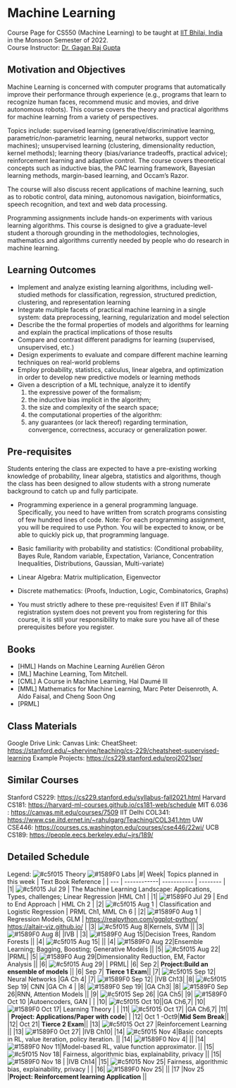 # Machine Learning
Course Page for CS550 (Machine Learning) to be taught at [IIT Bhilai, India](https://www.iitbhilai.ac.in/index.php) in the Monsoon Semester of 2022.
<br> Course Instructor: [Dr. Gagan Raj Gupta ](https://www.iitbhilai.ac.in/index.php?pid=gagan)

Motivation and Objectives
-------------------------
Machine Learning is concerned with computer programs that automatically improve their performance through experience (e.g., programs that learn to recognize human faces, recommend music and movies, and drive autonomous robots). This course covers the theory and practical algorithms for machine learning from a variety of perspectives. 

Topics include: supervised learning (generative/discriminative learning, parametric/non-parametric learning, neural networks, support vector machines); unsupervised learning (clustering, dimensionality reduction, kernel methods); learning theory (bias/variance tradeoffs, practical advice); reinforcement learning and adaptive control. The course covers theoretical concepts such as inductive bias, the PAC learning framework, Bayesian learning methods, margin-based learning, and Occam’s Razor. 

The course will also discuss recent applications of machine learning, such as to robotic control, data mining, autonomous navigation, bioinformatics, speech recognition, and text and web data processing.

Programming assignments include hands-on experiments with various learning algorithms. This course is designed to give a graduate-level student a thorough grounding in the methodologies, technologies, mathematics and algorithms currently needed by people who do research in machine learning.

**Learning Outcomes**
---------------------
* Implement and analyze existing learning algorithms, including well-studied methods for classification, regression, structured prediction, clustering, and representation learning
* Integrate multiple facets of practical machine learning in a single system: data preprocessing, learning, regularization and model selection
* Describe the the formal properties of models and algorithms for learning and explain the practical implications of those results
* Compare and contrast different paradigms for learning (supervised, unsupervised, etc.)
* Design experiments to evaluate and compare different machine learning techniques on real-world problems
* Employ probability, statistics, calculus, linear algebra, and optimization in order to develop new predictive models or learning methods
* Given a description of a ML technique, analyze it to identify 
     1. the expressive power of the formalism; 
     2. the inductive bias implicit in the algorithm; 
     3. the size and complexity of the search space; 
     4. the computational properties of the algorithm: 
     5. any guarantees (or lack thereof) regarding termination, convergence, correctness, accuracy or generalization power.

Pre-requisites
--------------
Students entering the class are expected to have a pre-existing working knowledge of probability, linear algebra, statistics and algorithms, though the class has been designed to allow students with a strong numerate background to catch up and fully participate. 

* Programming experience in a general programming language. Specifically, you need to have written from scratch programs consisting of few hundred lines of code. 
Note: For each programming assignment, you will be required to use Python. You will be expected to know, or be able to quickly pick up, that programming language.

* Basic familiarity with probability and statistics: (Conditional probability, Bayes Rule, Random variable, Expectation, Variance, Concentration Inequalities, Distributions, Gaussian, Multi-variate)
* Linear Algebra: Matrix multiplication, Eigenvector

* Discrete mathematics: (Proofs, Induction, Logic, Combinatorics, Graphs)

* You must strictly adhere to these pre-requisites! Even if IIT Bhilai's registration system does not prevent you from registering for this course, it is still your responsibility to make sure you have all of these prerequisites before you register.

Books
------
* [HML] Hands on Machine Learning Aurélien Géron
* [ML] Machine Learning, Tom Mitchell.
* [CML] A Course in Machine Learning, Hal Daumé III
* [MML] Mathematics for Machine Learning, Marc Peter Deisenroth, A. Aldo Faisal, and Cheng Soon Ong
* [PRML] 

Class Materials
----------------
Google Drive Link:
Canvas Link:
CheatSheet: https://stanford.edu/~shervine/teaching/cs-229/cheatsheet-supervised-learning
Example Projects: https://cs229.stanford.edu/proj2021spr/

Similar Courses
----------------
Stanford CS229: https://cs229.stanford.edu/syllabus-fall2021.html
Harvard CS181: https://harvard-ml-courses.github.io/cs181-web/schedule
MIT 6.036 : https://canvas.mit.edu/courses/7509
IIT Delhi COL341: https://www.cse.iitd.ernet.in/~rahulgarg/Teaching/COL341.htm
UW CSE446: https://courses.cs.washington.edu/courses/cse446/22wi/
UCB CS189: https://people.eecs.berkeley.edu/~jrs/189/

Detailed Schedule
-----------------
Legend:
 ![#c5f015](https://via.placeholder.com/15/c5f015/000000?text=+) Theory
 ![#1589F0](https://via.placeholder.com/15/1589F0/000000?text=+) Labs
|#| Week| Topics planned in this week | Text Book Reference |
| --- | ------------| ----------- | -------- |
|1| ![#c5f015](https://via.placeholder.com/15/c5f015/000000?text=+)  Jul 29 | The Machine Learning Landscape: Applications, Types, challenges; Linear Regression |HML Ch1  |
|1|  ![#1589F0](https://via.placeholder.com/15/1589F0/000000?text=+) Jul 29 | End to End Approach | HML Ch 2 |
|2| ![#c5f015](https://via.placeholder.com/15/c5f015/000000?text=+) Aug 1 | Classification and Logistic Regression | PRML Ch1, MML Ch 6 |
|2|  ![#1589F0](https://via.placeholder.com/15/1589F0/000000?text=+) Aug 1 | Regression Models, GLM | https://realpython.com/ggplot-python/ https://altair-viz.github.io/   |
|3| ![#c5f015](https://via.placeholder.com/15/c5f015/000000?text=+) Aug 8|Kernels, SVM  ||
|3|  ![#1589F0](https://via.placeholder.com/15/1589F0/000000?text=+) Aug 8| |IVB |
|3|  ![#1589F0](https://via.placeholder.com/15/1589F0/000000?text=+) Aug 15|Decision Trees, Random Forests ||
|4| ![#c5f015](https://via.placeholder.com/15/c5f015/000000?text=+) Aug 15|  ||
|4|  ![#1589F0](https://via.placeholder.com/15/1589F0/000000?text=+) Aug 22|Ensemble Learning; Bagging, Boosting; Generative Models ||
|5| ![#c5f015](https://via.placeholder.com/15/c5f015/000000?text=+)  Aug 22| |PRML|
|5|  ![#1589F0](https://via.placeholder.com/15/1589F0/000000?text=+) Aug 29|Dimensionality Reduction, EM, Factor Analysis ||
|6| ![#c5f015](https://via.placeholder.com/15/c5f015/000000?text=+) Aug 29|  | PRML|
|6| Sep 2| __Project:Build an ensemble of models__ ||
|6| Sep 7| __Tierce 1 Exam__||
|7| ![#c5f015](https://via.placeholder.com/15/c5f015/000000?text=+) Sep 12| Neural Networks |GA Ch 4|
|7|  ![#1589F0](https://via.placeholder.com/15/1589F0/000000?text=+) Sep 12| |IVB Ch13|
|8| ![#c5f015](https://via.placeholder.com/15/c5f015/000000?text=+) Sep 19| CNN |GA Ch 4 |
|8|  ![#1589F0](https://via.placeholder.com/15/1589F0/000000?text=+) Sep 19| |GA Ch3|
|8|  ![#1589F0](https://via.placeholder.com/15/1589F0/000000?text=+) Sep 26|RNN, Attention Models  ||
|9| ![#c5f015](https://via.placeholder.com/15/c5f015/000000?text=+) Sep 26|   |GA Ch5|
|9|  ![#1589F0](https://via.placeholder.com/15/1589F0/000000?text=+) Oct 10 |Autoencoders, GAN | |
|10|  ![#c5f015](https://via.placeholder.com/15/c5f015/000000?text=+) Oct 10||GA Ch6,7|
|10|  ![#1589F0](https://via.placeholder.com/15/1589F0/000000?text=+) Oct 17| Learning Theory  |    |
|11| ![#c5f015](https://via.placeholder.com/15/c5f015/000000?text=+) Oct 17|  |GA Ch6,7|
|11| | __Project: Applications/Paper with code__| |
|12| Oct 1 -Oct9|__Mid Sem Break__||
|12| Oct 21| __Tierce 2 Exam__||
|13|  ![#c5f015](https://via.placeholder.com/15/c5f015/000000?text=+) Oct 27 |Reinforcement Learning ||
|13|  ![#1589F0](https://via.placeholder.com/15/1589F0/000000?text=+) Oct 27| |IVB Ch10|
|14| ![#c5f015](https://via.placeholder.com/15/c5f015/000000?text=+) Nov 4|Basic concepts in RL, value iteration, policy iteration. ||
|14|  ![#1589F0](https://via.placeholder.com/15/1589F0/000000?text=+) Nov 4|  ||
|14|  ![#1589F0](https://via.placeholder.com/15/1589F0/000000?text=+) Nov 11|Model-based RL, value function approximator.  ||
|15| ![#c5f015](https://via.placeholder.com/15/c5f015/000000?text=+) Nov 18| Fairness, algorithmic bias, explainability, privacy ||
|15|  ![#1589F0](https://via.placeholder.com/15/1589F0/000000?text=+) Nov 18 |   |IVB Ch14|
|15| ![#c5f015](https://via.placeholder.com/15/c5f015/000000?text=+) Nov 25| Fairness, algorithmic bias, explainability, privacy  | |
|16|  ![#1589F0](https://via.placeholder.com/15/1589F0/000000?text=+) Nov 25|  ||
|17 |Nov 25 |__Project: Reinforcement learning Application__  ||
